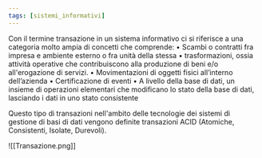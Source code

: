 ```yaml
---
tags: [sistemi_informativi]
---
```

Con il termine transazione in un sistema informativo ci si riferisce a una categoria molto ampia di concetti che comprende:
	• Scambi o contratti fra impresa e ambiente esterno o fra unità della stessa
	• trasformazioni, ossia attività operative che contribuiscono alla produzione di beni e/o all'erogazione di servizi.
	• Movimentazioni di oggetti fisici all’interno dell’azienda 
	• Certificazione di eventi
	• A livello della base di dati, un insieme di operazioni elementari che modificano lo stato della base di dati, lasciando i dati in uno stato consistente

Questo tipo di transazioni nell'ambito delle tecnologie dei sistemi di gestione di basi di dati vengono definite transazioni
ACID (Atomiche, Consistenti, Isolate, Durevoli).

![[Transazione.png]]